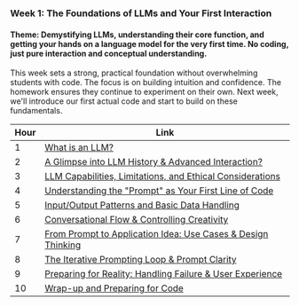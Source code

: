 ### **Week 1: The Foundations of LLMs and Your First Interaction**

#### **Theme:** Demystifying LLMs, understanding their core function, and getting your hands on a language model for the very first time. No coding, just pure interaction and conceptual understanding.

This week sets a strong, practical foundation without overwhelming students with code. The focus is on building intuition and confidence. The homework ensures they continue to experiment on their own. Next week, we'll introduce our first actual code and start to build on these fundamentals.

| Hour | Link |
|------|------|
| 1    | [What is an LLM?](01.md) |
| 2    | [A Glimpse into LLM History & Advanced Interaction?](02.md)|
| 3    | [LLM Capabilities, Limitations, and Ethical Considerations](03.md)|
| 4    | [Understanding the "Prompt" as Your First Line of Code](04.md) |
| 5    | [Input/Output Patterns and Basic Data Handling](05.md) |
| 6    | [Conversational Flow & Controlling Creativity](06.md) |
| 7    | [From Prompt to Application Idea: Use Cases & Design Thinking](07.md) |
| 8    | [The Iterative Prompting Loop & Prompt Clarity](08.md) |
| 9    | [Preparing for Reality: Handling Failure & User Experience](09.md) |
| 10   | [Wrap-up and Preparing for Code](10.md) |

